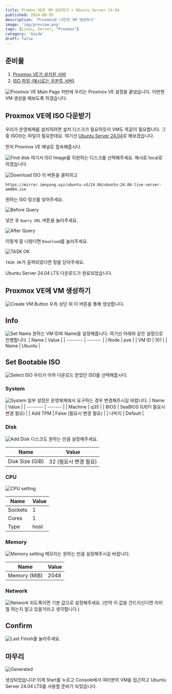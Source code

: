 ```yaml
---
title: Promox VE로 VM 생성하기 + Ubuntu Server 24.04 
published: 2024-06-05
description: 'Proxmox로 나만의 VM 생성하기'
image: 'img/preview.png'
tags: [Linux, Server, "Proxmox"]
category: 'Guide'
draft: false 
---
```


## 준비물

1. [Proxmox VE가 설치된 서버](/posts/proxmox-ve-install/)
2. [ISO 파일 (예시로는 우분투 서버)](https://mirror.imnyang.xyz/ubuntu-cd/24.04/ubuntu-24.04-live-server-amd64.iso)

![Proxmox VE Main Page](<./img/web/panel.png>)
저번에 우리는 Proxmox VE 설정을 끝냈습니다.
이번엔 VM 생성을 해보도록 하겠습니다.

## Proxmox VE에 ISO 다운받기

우리가 운영체제를 설치하려면 설치 디스크가 필요하듯이 VM도 똑같이 필요합니다.
그중 ISO라는 파일이 필요한데요. 여기선 [Ubuntu Server 24.04](https://mirror.imnyang.xyz/ubuntu-cd/24.04/ubuntu-24.04-live-server-amd64.iso)로 해보겠습니다.

먼저 Proxmox VE 패널로 접속해줍시다.

![Find disk](<./img/web/find-disk.png>)
여기서 ISO Image를 지원하는 디스크를 선택해주세요.
예시로 local로 하겠습니다.

![Download ISO](<./img/web/download-button.png>)
이 버튼을 클릭하고

`https://mirror.imnyang.xyz/ubuntu-cd/24.04/ubuntu-24.04-live-server-amd64.iso`

원하는 ISO 링크를 넣어주세요.

![Before Query](<./img/web/before-query.png>)

넣은 후 `Query URL` 버튼을 눌러주세요.

![After Query](<./img/web/after-query.png>)

이렇게 잘 나왔다면 `Download`를 눌러주세요.

![TASK OK](<./img/web/download.png>)

`TASK OK`가 출력되었다면 창을 닫아주세요.

Ubuntu Server 24.04 LTS 다운로드가 완료되었습니다.

## Proxmox VE에 VM 생성하기

![Create VM Button](<./img/gen/create-vm.png>)
우측 상단 위 이 버튼을 통해 생성합니다.

## Info

![Set Name](<./img/gen/set-info.png>)
원하는 VM ID와 Name을 설정해줍니다.
여기선 아래와 같은 설정으로 진행합니다.
| Name     | Value   |
| -------- | ------- |
| Node     | pve     |
| VM ID    | 101     |
| Name     | Ubuntu  |

## Set Bootable ISO

![Select ISO](<./img/gen/select-iso.png>)
우리가 아까 다운로드 받았던 ISO를 선택해줍시다.

### System

![System](<./img/gen/set-system.png>)
일부 설정은 운영체제에서 요구하는 경우 변경해주시길 바랍니다.
| Name     | Value   |
| -------- | ------- |
| Machine  | q35     |
| BIOS     | SeaBIOS (UEFI 필요시 변경 필요) |
| Add TPM  | False (필요시 변경 필요) |
| 나머지   | Default  |

### Disk

![Add Disk](<./img/gen/add-disk.png>)
디스크도 원하는 만큼 설정해주세요.

| Name     | Value   |
| -------- | ------- |
| Disk Size (GiB)  | 32 (필요시 변경 필요) |

### CPU

![CPU setting](<./img/gen/set-CPU.png>)

| Name     | Value   |
| -------- | ------- |
| Sockets  | 1 |
| Cores  | 1 |
| Type  | host |

### Memory

![Memory setting](<./img/gen/set-memory.png>)
메모리는 원하는 만큼 설정해주시길 바랍니다.

| Name     | Value   |
| -------- | ------- |
| Memory (MiB)  | 2048 |

### Network

![Network](<./img/gen/set-network.png>)
되도록이면 기본 값으로 설정해주세요. (만약 이 값을 건드리신다면 이미 뭘 하는지 알고 있을거라고 생각합니다.)

## Confirm
![Last](<./img/gen/confirm.png>)
Finish를 눌러주세요.

## 마무리

![Generated](<./img/gen/generated.png>)

생성되었습니다!
이제 Start를 누르고 Console에서 여러분의 VM을 접근하고 Ubuntu Server 24.04 LTS를 사용할 준비가 되었습니다.